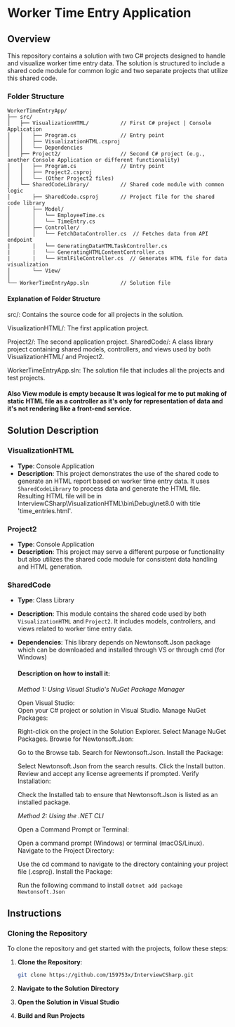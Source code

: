 # Worker Time Entry Application

## Overview

This repository contains a solution with two C# projects designed to handle and visualize worker time entry data. The solution is structured to include a shared code module for common logic and two separate projects that utilize this shared code.

### Folder Structure

```
WorkerTimeEntryApp/
├── src/
│   ├── VisualizationHTML/          // First C# project | Console Application
│   │   ├── Program.cs              // Entry point
│   │   ├── VisualizationHTML.csproj
│   │   └── Dependencies
│   ├── Project2/                   // Second C# project (e.g., another Console Application or different functionality)
│   │   ├── Program.cs              // Entry point
│   │   ├── Project2.csproj
│   │   └── (Other Project2 files)
│   └── SharedCodeLibrary/          // Shared code module with common logic
│       ├── SharedCode.csproj       // Project file for the shared code library
│       ├── Model/
│       │   └── EmployeeTime.cs
│       │   └── TimeEntry.cs
│       ├── Controller/
│       │   └── FetchDataController.cs  // Fetches data from API endpoint
|       |   └── GeneratingDataHTMLTaskController.cs
|       |   └── GeneratingHTMLContentController.cs
|       |   └── HtmlFileController.cs  // Generates HTML file for data visualization
│       └── View/
│           
└── WorkerTimeEntryApp.sln          // Solution file
```
#### Explanation of Folder Structure
src/: Contains the source code for all projects in the solution.

VisualizationHTML/: The first application project.

Project2/: The second application project.
SharedCode/: A class library project containing shared models, controllers, and views used by both VisualizationHTML/ and Project2.

WorkerTimeEntryApp.sln: The solution file that includes all the projects and test projects.

#### Also View module is empty because It was logical for me to put making of static HTML file as a controller as it's only for representation of data and it's not rendering like a front-end service.

## Solution Description

### VisualizationHTML

- **Type**: Console Application
- **Description**: This project demonstrates the use of the shared code to generate an HTML report based on worker time entry data. It uses `SharedCodeLibrary` to process data and generate the HTML file. Resulting HTML file will be in InterviewCSharp\VisualizationHTML\bin\Debug\net8.0 with title 'time_entries.html'.

### Project2

- **Type**: Console Application
- **Description**: This project may serve a different purpose or functionality but also utilizes the shared code module for consistent data handling and HTML generation.

### SharedCode

- **Type**: Class Library
- **Description**: This module contains the shared code used by both `VisualizationHTML` and `Project2`. It includes models, controllers, and views related to worker time entry data.
- **Dependencies**: This library depends on Newtonsoft.Json package which can be downloaded and installed through VS or through cmd (for Windows)
    #### Description on how to install it:
    _Method 1: Using Visual Studio's NuGet Package Manager_
  
  
    Open Visual Studio:          
    Open your C# project or solution in Visual Studio.
    Manage NuGet Packages:
    
    Right-click on the project in the Solution Explorer.
    Select Manage NuGet Packages.
    Browse for Newtonsoft.Json:
    
    Go to the Browse tab.
    Search for Newtonsoft.Json.
    Install the Package:
    
    Select Newtonsoft.Json from the search results.
    Click the Install button.
    Review and accept any license agreements if prompted.
    Verify Installation:
    
    Check the Installed tab to ensure that Newtonsoft.Json is listed as an installed package.
  
    _Method 2: Using the .NET CLI_

  
    Open a Command Prompt or Terminal:
    
    Open a command prompt (Windows) or terminal (macOS/Linux).
    Navigate to the Project Directory:
    
    Use the cd command to navigate to the directory containing your project file (.csproj).
    Install the Package:
    
    Run the following command to install
  ```dotnet add package Newtonsoft.Json```


## Instructions

### Cloning the Repository

To clone the repository and get started with the projects, follow these steps:

1. **Clone the Repository**:
   ```bash
   git clone https://github.com/159753x/InterviewCSharp.git
   ```

2. **Navigate to the Solution Directory**
3. **Open the Solution in Visual Studio**
4. **Build and Run Projects**

